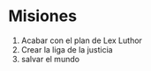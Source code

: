 # Misiones

1. Acabar con el plan de Lex Luthor
2. Crear la liga de la justicia
3. salvar el mundo

